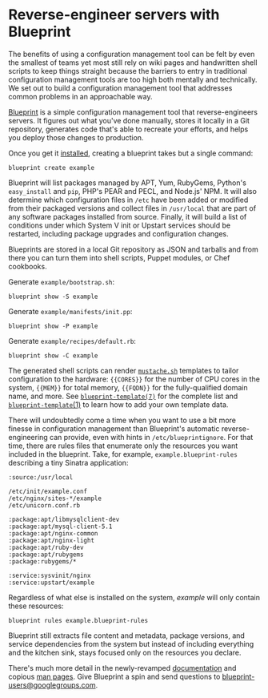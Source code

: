 Reverse-engineer servers with Blueprint
=======================================

The benefits of using a configuration management tool can be felt by even the smallest of teams yet most still rely on wiki pages and handwritten shell scripts to keep things straight because the barriers to entry in traditional configuration management tools are too high both mentally and technically.  We set out to build a configuration management tool that addresses common problems in an approachable way.

[Blueprint](https://github.com/devstructure/blueprint) is a simple configuration management tool that reverse-engineers servers.  It figures out what you've done manually, stores it locally in a Git repository, generates code that's able to recreate your efforts, and helps you deploy those changes to production.

Once you get it [installed](https://devstructure.github.com/blueprint/#installation), creating a blueprint takes but a single command:

	blueprint create example

Blueprint will list packages managed by APT, Yum, RubyGems, Python's `easy_install` and `pip`, PHP's PEAR and PECL, and Node.js' NPM.  It will also determine which configuration files in `/etc` have been added or modified from their packaged versions and collect files in `/usr/local` that are part of any software packages installed from source.  Finally, it will build a list of conditions under which System V init or Upstart services should be restarted, including package upgrades and configuration changes.

Blueprints are stored in a local Git repository as JSON and tarballs and from there you can turn them into shell scripts, Puppet modules, or Chef cookbooks.

Generate `example/bootstrap.sh`:

	blueprint show -S example

Generate `example/manifests/init.pp`:

	blueprint show -P example

Generate `example/recipes/default.rb`:

	blueprint show -C example

The generated shell scripts can render [`mustache.sh`](https://github.com/rcrowley/mustache.sh) templates to tailor configuration to the hardware: `{{CORES}}` for the number of CPU cores in the system, `{{MEM}}` for total memory, `{{FQDN}}` for the fully-qualified domain name, and more.  See [`blueprint-template(7)`](https://devstructure.github.com/blueprint/blueprint-template.7.html) for the complete list and [`blueprint-template`(1)](http://devstructure.github.com/blueprint/blueprint-template.1.html) to learn how to add your own template data.

There will undoubtedly come a time when you want to use a bit more finesse in configuration management than Blueprint's automatic reverse-engineering can provide, even with hints in `/etc/blueprintignore`.  For that time, there are rules files that enumerate only the resources you want included in the blueprint.  Take, for example, `example.blueprint-rules` describing a tiny Sinatra application:

	:source:/usr/local

	/etc/init/example.conf
	/etc/nginx/sites-*/example
	/etc/unicorn.conf.rb

	:package:apt/libmysqlclient-dev
	:package:apt/mysql-client-5.1
	:package:apt/nginx-common
	:package:apt/nginx-light
	:package:apt/ruby-dev
	:package:apt/rubygems
	:package:rubygems/*

	:service:sysvinit/nginx
	:service:upstart/example

Regardless of what else is installed on the system, _example_ will only contain these resources:

	blueprint rules example.blueprint-rules

Blueprint still extracts file content and metadata, package versions, and service dependencies from the system but instead of including everything and the kitchen sink, stays focused only on the resources you declare.

There's much more detail in the newly-revamped [documentation](http://devstructure.github.com/blueprint/) and copious [man pages](http://devstructure.github.com/blueprint/#man).  Give Blueprint a spin and send questions to <blueprint-users@googlegroups.com>.
